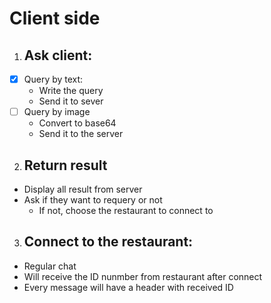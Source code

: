 # Client side
1. <h2>Ask client:
- [x] Query by text:
    - Write the query
    - Send it to sever
- [ ] Query by image
    - Convert to base64
    - Send it to the server
2. <h2>Return result
- Display all result from server
- Ask if they want to requery or not
    - If not, choose the restaurant to connect to
3. <h2>Connect to the restaurant:
- Regular chat
- Will receive the ID nunmber from restaurant after connect
- Every message will have a header with received ID


